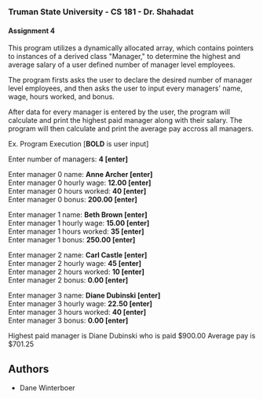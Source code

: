 
### Truman State University - CS 181 - Dr. Shahadat
#### Assignment 4

This program utilizes a dynamically allocated array, which contains
pointers to instances of a derived class "Manager," to determine the highest
and average salary of a user defined number of manager level employees.  

The program firsts asks the user to declare the desired number of manager level employees, and then asks the user to input every managers' name, wage, hours worked, and bonus. 

After data for every manager is entered by the user, the program will calculate and print the highest paid manager along with their salary. The program will then calculate and print the average pay accross all managers.

Ex. Program Execution [**BOLD** is user input]

Enter number of managers: **4 [enter]**

Enter manager 0 name: **Anne Archer [enter]**  
Enter manager 0 hourly wage: **12.00 [enter]**\
Enter manager 0 hours worked: **40 [enter]**\
Enter manager 0 bonus: **200.00 [enter]**

Enter manager 1 name: **Beth Brown [enter]**\
Enter manager 1 hourly wage: **15.00 [enter]**\
Enter manager 1 hours worked: **35 [enter]**\
Enter manager 1 bonus: **250.00 [enter]**

Enter manager 2 name: **Carl Castle [enter]**\
Enter manager 2 hourly wage: **45 [enter]**\
Enter manager 2 hours worked: **10 [enter]**\
Enter manager 2 bonus: **0.00 [enter]**

Enter manager 3 name: **Diane Dubinski [enter]**\
Enter manager 3 hourly wage: **22.50 [enter]**\
Enter manager 3 hours worked: **40 [enter]**\
Enter manager 3 bonus: **0.00 [enter]**

Highest paid manager is Diane Dubinski who is paid $900.00
Average pay is $701.25
## Authors

- Dane Winterboer

